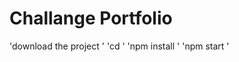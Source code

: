 # Challange Portfolio 

 'download the project ' 
 'cd <projectname> ' 
  'npm install ' 
  'npm start ' 
